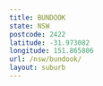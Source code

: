```yaml
---
title: BUNDOOK
state: NSW
postcode: 2422
latitude: -31.973082
longitude: 151.865806
url: /nsw/bundook/
layout: suburb
---
```

